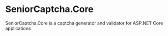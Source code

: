 # SeniorCaptcha.Core
SeniorCaptcha.Core is a captcha generator and validator for ASP.NET Core applications 

